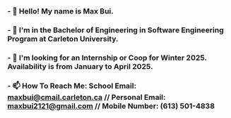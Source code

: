 ### - 👋 Hello! My name is Max Bui.
###
### - 👀 I'm in the Bachelor of Engineering in Software Engineering Program at Carleton University.
###
### - 👯 I'm looking for an Internship or Coop for Winter 2025. Availability is from January to April 2025.
###
### - 📫 How To Reach Me: School Email: maxbui@cmail.carleton.ca // Personal Email: maxbui2121@gmail.com // Mobile Number: (613) 501-4838

<!--
**Maxsta69/Maxsta69** is a ✨ _special_ ✨ repository because its `README.md` (this file) appears on your GitHub profile.

Here are some ideas to get you started:

- 🔭 I’m currently working on ...
- 🌱 I’m currently learning ...
- 👯 I’m looking to collaborate on ...
- 🤔 I’m looking for help with ...
- 💬 Ask me about ...
- 📫 How to reach me: ...
- 😄 Pronouns: ...
- ⚡ Fun fact: ...
-->
